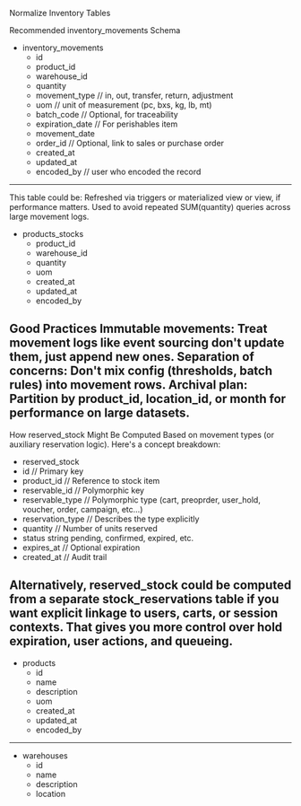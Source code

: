 Normalize Inventory Tables

Recommended inventory_movements Schema

- inventory_movements
  - id
  - product_id
  - warehouse_id
  - quantity
  - movement_type // in, out, transfer, return, adjustment
  - uom // unit of measurement (pc, bxs, kg, lb, mt)
  - batch_code // Optional, for traceability
  - expiration_date // For perishables item
  - movement_date
  - order_id // Optional, link to sales or purchase order
  - created_at
  - updated_at
  - encoded_by // user who encoded the record
--------------------------------------------------------------------------------------

This table could be:
Refreshed via triggers or materialized view or view, if performance matters.
Used to avoid repeated SUM(quantity) queries across large movement logs.

- products_stocks
   - product_id
   - warehouse_id
   - quantity
   - uom
   - created_at
   - updated_at
   - encoded_by

Good Practices
Immutable movements: Treat movement logs like event sourcing don't update them, just append new ones.
Separation of concerns: Don't mix config (thresholds, batch rules) into movement rows.
Archival plan: Partition by product_id, location_id, or month for performance on large datasets.
-----------------------------------------------------------------------------------------

How reserved_stock Might Be Computed
Based on movement types (or auxiliary reservation logic). Here's a concept breakdown:

- reserved_stock
 - id	// Primary key
 - product_id	// Reference to stock item
 - reservable_id	// Polymorphic key
 - reservable_type	// Polymorphic type (cart, preoprder, user_hold, voucher, order, campaign, etc...)
 - reservation_type	// Describes the type explicitly
 - quantity	//	Number of units reserved
 - status	string	pending, confirmed, expired, etc.
 - expires_at	// Optional expiration
 - created_at	// Audit trail

Alternatively, reserved_stock could be computed from a separate stock_reservations table if you want explicit linkage to users, carts, or session contexts. That gives you more control over hold expiration, user actions, and queueing.
------------------------------------------------------------------------------------------

- products
  - id
  - name
  - description
  - uom
  - created_at
  - updated_at
  - encoded_by
------------------------------------------------------------------------------------------

- warehouses
  - id
  - name
  - description
  - location